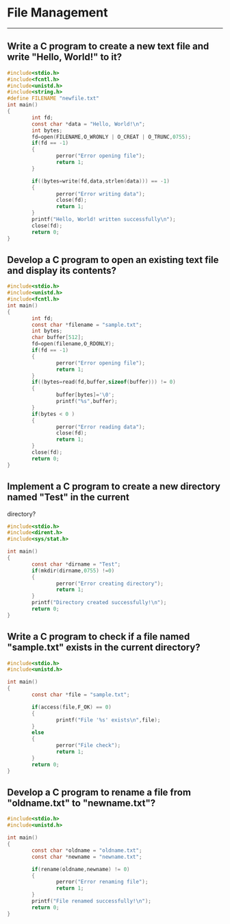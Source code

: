 # File Management 
---
## Write a C program to create a new text file and write "Hello, World!" to it?

```c
#include<stdio.h>
#include<fcntl.h>
#include<unistd.h>
#include<string.h>
#define FILENAME "newfile.txt"
int main()
{
        int fd;
        const char *data = "Hello, World!\n";
        int bytes;
        fd=open(FILENAME,O_WRONLY | O_CREAT | O_TRUNC,0755);
        if(fd == -1)
        {
                perror("Error opening file");
                return 1;
        }

        if((bytes=write(fd,data,strlen(data))) == -1)
        {
                perror("Error writing data");
                close(fd);
                return 1;
        }
        printf("Hello, World! written successfully\n");
        close(fd);
        return 0;
}

```
## Develop a C program to open an existing text file and display its contents?

```c       
#include<stdio.h>
#include<unistd.h>
#include<fcntl.h>
int main()
{
        int fd;
        const char *filename = "sample.txt";
        int bytes;
        char buffer[512];
        fd=open(filename,O_RDONLY);
        if(fd == -1)
        {
                perror("Error opening file");
                return 1;
        }
        if((bytes=read(fd,buffer,sizeof(buffer))) != 0)
        {
                buffer[bytes]='\0';
                printf("%s",buffer);
        }
        if(bytes < 0 )
        {
                perror("Error reading data");
                close(fd);
                return 1;
        }
        close(fd);
        return 0;
}
```
## Implement a C program to create a new directory named "Test" in the current 
directory? 

```c
#include<stdio.h>
#include<dirent.h>
#include<sys/stat.h>

int main()
{
        const char *dirname = "Test";
        if(mkdir(dirname,0755) !=0)
        {
                perror("Error creating directory");
                return 1;
        }
        printf("Directory created successfully!\n");
        return 0;
}
```
## Write a C program to check if a file named "sample.txt" exists in the current directory?
```c
#include<stdio.h>
#include<unistd.h>

int main()
{
        const char *file = "sample.txt";

        if(access(file,F_OK) == 0)
        {
                printf("File '%s' exists\n",file);
        }
        else
        {
                perror("File check");
                return 1;
        }
        return 0;
}
```
## Develop a C program to rename a file from "oldname.txt" to "newname.txt"?
```c
#include<stdio.h>
#include<unistd.h>

int main()
{
        const char *oldname = "oldname.txt";
        const char *newname = "newname.txt";

        if(rename(oldname,newname) != 0)
        {
                perror("Error renaming file");
                return 1;
        }
        printf("File renamed successfully!\n");
        return 0;
}


